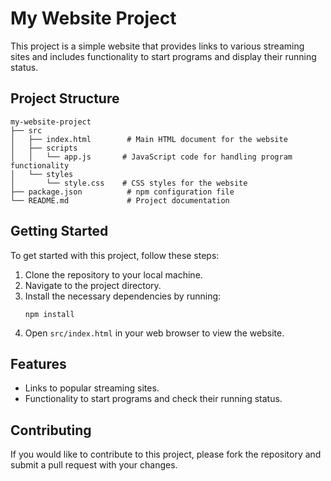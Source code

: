 # My Website Project

This project is a simple website that provides links to various streaming sites and includes functionality to start programs and display their running status.

## Project Structure

```
my-website-project
├── src
│   ├── index.html        # Main HTML document for the website
│   ├── scripts
│   │   └── app.js       # JavaScript code for handling program functionality
│   └── styles
│       └── style.css    # CSS styles for the website
├── package.json          # npm configuration file
└── README.md             # Project documentation
```

## Getting Started

To get started with this project, follow these steps:

1. Clone the repository to your local machine.
2. Navigate to the project directory.
3. Install the necessary dependencies by running:
   ```
   npm install
   ```
4. Open `src/index.html` in your web browser to view the website.

## Features

- Links to popular streaming sites.
- Functionality to start programs and check their running status.

## Contributing

If you would like to contribute to this project, please fork the repository and submit a pull request with your changes.